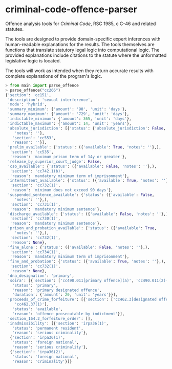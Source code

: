 # criminal-code-offence-parser
Offence analysis tools for *Criminal Code*, RSC 1985, c C-46 and related statutes.

The tools are designed to provide domain-specific expert inferences with human-readable explanations for the results. The tools themselves are functions that translate statutory legal logic into computational logic. The provided explanations include citations to the statute where the unformatted legislative logic is located.

The tools will work as intended when they return accurate results with complete explanations of the program's logic. 

```python
> from main import parse_offence
> parse_offence("cc266")
{'section': 'cc151',
 'description': 'sexual interference',
 'mode': 'hybrid',
 'summary_minimum': {'amount': '90', 'unit': 'days'},
 'summary_maximum': {'amount': '729', 'unit': 'days'},
 'indictable_minimum': {'amount': 365, 'unit': 'days'},
 'indictable_maximum': {'amount': 14, 'unit': 'years'},
 'absolute_jurisdiction': [{'status': {'absolute_jurisdiction': False,
    'notes': ''},
   'section': 'cc553',
   'reason': ''}],
 'prelim_available': {'status': ({'available': True, 'notes': ''},),
  'section': 'cc535',
  'reason': 'maximum prison term of 14y or greater'},
 'release_by_superior_court_judge': False,
 'cso_available': {'status': ({'available': False, 'notes': ''},),
  'section': 'cc742.1(b)',
  'reason': 'mandatory minimum term of imprisonment'},
 'intermittent_available': {'status': ({'available': True, 'notes': ''},),
  'section': 'cc732(1)',
  'reason': 'minimum does not exceed 90 days'},
 'suspended_sentence_available': {'status': ({'available': False,
    'notes': ''},),
  'section': 'cc731(1)',
  'reason': 'mandatory minimum sentence'},
 'discharge_available': {'status': ({'available': False, 'notes': ''},),
  'section': 'cc730(1)',
  'reason': 'mandatory minimum sentence'},
 'prison_and_probation_available': {'status': ({'available': True,
    'notes': ''},),
  'section': 'cc732(1)',
  'reason': None},
 'fine_alone': {'status': ({'available': False, 'notes': ''},),
  'section': 'cc734(1)',
  'reason': 'mandatory minimum term of imprisonment'},
 'fine_and_probation': {'status': ({'available': True, 'notes': ''},),
  'section': 'cc732(1)',
  'reason': None},
 'dna_designation': 'primary',
 'soira': [{'section': ['cc490.011[primary offence](a)', 'cc490.011(2)(b)'],
   'status': 'primary',
   'reason': 'primary designated offence',
   'duration': {'amount': 20, 'unit': 'years'}}],
 'proceeds_of_crime_forfeiture': [{'section': ['cc462.3[designated offence]',
    'cc462.37(1)'],
   'status': 'available',
   'reason': 'offence prosecutable by indictment'}],
 'section_164.2_forfeiture_order': [],
 'inadmissibility': [{'section': 'irpa36(1)',
   'status': 'permanent resident',
   'reason': 'serious criminality'},
  {'section': 'irpa36(1)',
   'status': 'foreign national',
   'reason': 'serious criminality'},
  {'section': 'irpa36(2)',
   'status': 'foreign national',
   'reason': 'criminality'}]}
```